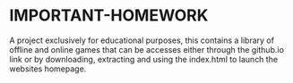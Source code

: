 # IMPORTANT-HOMEWORK
 
A project exclusively for educational purposes, this contains a library of offline and online games that can be accesses either through the github.io link or by downloading, extracting and using the index.html to launch the websites homepage.
